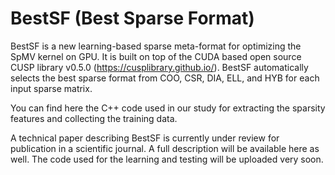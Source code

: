 # BestSF (Best Sparse Format)
BestSF is a new learning-based sparse meta-format for optimizing the SpMV kernel on GPU. It is built on top of the CUDA based open source CUSP library v0.5.0 (https://cusplibrary.github.io/). BestSF automatically selects the best sparse format from COO, CSR, DIA, ELL, and HYB for each input sparse matrix. 

You can find here the C++ code used in our study for extracting the sparsity features and collecting the training data. 

A technical paper describing BestSF is currently under review for publication in a scientific journal. A full description will be available here as well. The code used for the learning and testing will be uploaded very soon. 


